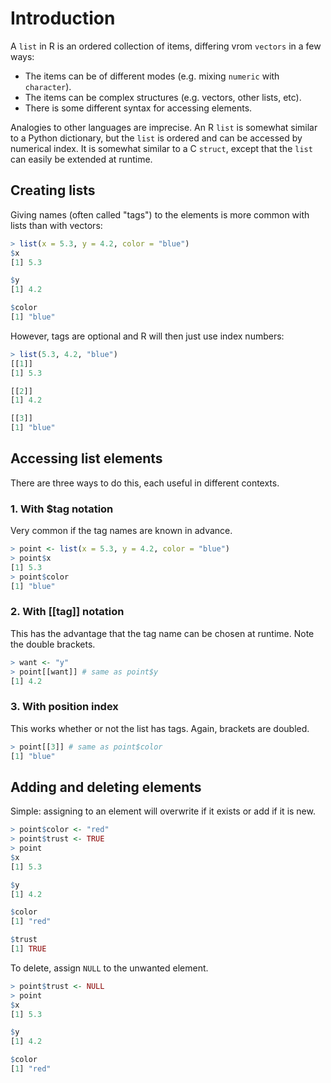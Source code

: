 # Introduction

A `list` in R is an ordered collection of items, differing vrom `vectors` in a few ways:
- The items can be of different modes (e.g. mixing `numeric` with `character`).
- The items can be complex structures (e.g. vectors, other lists, etc).
- There is some different syntax for accessing elements.

Analogies to other languages are imprecise. 
An R `list` is somewhat similar to a Python dictionary, but the `list` is ordered and can be accessed by numerical index.
It is somewhat similar to a C `struct`, except that the `list` can easily be extended at runtime.

## Creating lists

Giving names (often called "tags") to the elements is more common with lists than with vectors:

```R
> list(x = 5.3, y = 4.2, color = "blue")
$x
[1] 5.3

$y
[1] 4.2

$color
[1] "blue"
```

However, tags are optional and R will then just use index numbers:

```R
> list(5.3, 4.2, "blue")
[[1]]
[1] 5.3

[[2]]
[1] 4.2

[[3]]
[1] "blue"
```

## Accessing list elements

There are three ways to do this, each useful in different contexts.

### 1. With $tag notation

Very common if the tag names are known in advance.

```R
> point <- list(x = 5.3, y = 4.2, color = "blue")
> point$x
[1] 5.3
> point$color
[1] "blue"
```

### 2. With [[tag]] notation

This has the advantage that the tag name can be chosen at runtime. Note the double brackets.

```R
> want <- "y"
> point[[want]] # same as point$y
[1] 4.2
```

### 3. With position index

This works whether or not the list has tags. Again, brackets are doubled.

```R
> point[[3]] # same as point$color
[1] "blue"
```

## Adding and deleting elements

Simple: assigning to an element will overwrite if it exists or add if it is new.

```R
> point$color <- "red"
> point$trust <- TRUE
> point
$x
[1] 5.3

$y
[1] 4.2

$color
[1] "red"

$trust
[1] TRUE
```

To delete, assign `NULL` to the unwanted element.

```R
> point$trust <- NULL
> point
$x
[1] 5.3

$y
[1] 4.2

$color
[1] "red"
```
